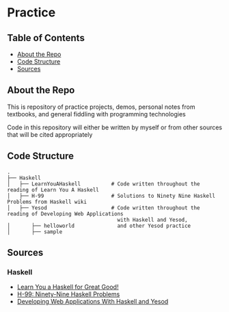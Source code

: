 # Practice

## Table of Contents
- [About the Repo](#about-the-repo)
- [Code Structure](#code-structure)
- [Sources](#sources)

## About the Repo
This is repository of practice projects, demos, personal notes from textbooks, and general fiddling with programming technologies

Code in this repository will either be written by myself or from other sources that will be cited appropriately

## Code Structure
```
.
├── Haskell
│   ├── LearnYouAHaskell          # Code written throughout the reading of Learn You A Haskell
│   ├── H-99                      # Solutions to Ninety Nine Haskell Problems from Haskell wiki
│   ├── Yesod                     # Code written throughout the reading of Developing Web Applications 
                                    with Haskell and Yesod,
│       ├── helloworld              and other Yesod practice
│       ├── sample                  
```
## Sources
### Haskell
- [Learn You a Haskell for Great Good!](http://learnyouahaskell.com)
- [H-99: Ninety-Nine Haskell Problems](https://wiki.haskell.org/H-99:_Ninety-Nine_Haskell_Problems)
- [Developing Web Applications With Haskell and Yesod](https://www.yesodweb.com/book)
